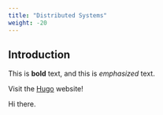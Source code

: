 ```yaml
---
title: "Distributed Systems"
weight: -20
---
```


## Introduction

This is **bold** text, and this is *emphasized* text.

Visit the [Hugo](https://gohugo.io) website!

Hi there.